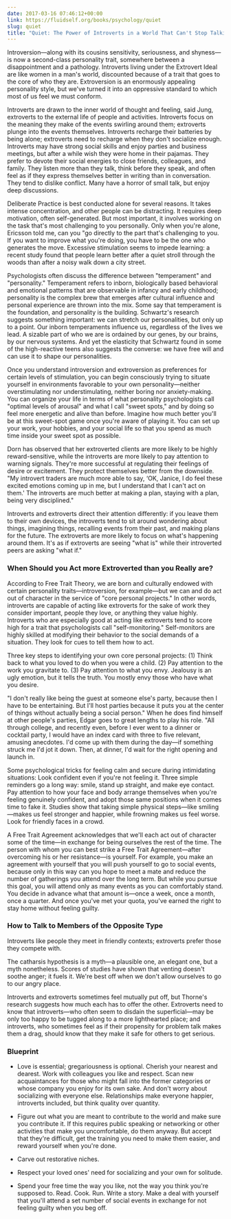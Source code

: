 ```yaml
---
date: 2017-03-16 07:46:12+00:00
link: https://fluidself.org/books/psychology/quiet
slug: quiet
title: "Quiet: The Power of Introverts in a World That Can't Stop Talking - by Susan Cain"
---
```


Introversion—along with its cousins sensitivity, seriousness, and shyness—is now a second-class personality trait, somewhere between a disappointment and a pathology. Introverts living under the Extrovert Ideal are like women in a man's world, discounted because of a trait that goes to the core of who they are. Extroversion is an enormously appealing personality style, but we've turned it into an oppressive standard to which most of us feel we must conform.

Introverts are drawn to the inner world of thought and feeling, said Jung, extroverts to the external life of people and activities. Introverts focus on the meaning they make of the events swirling around them; extroverts plunge into the events themselves. Introverts recharge their batteries by being alone; extroverts need to recharge when they don't socialize enough. Introverts may have strong social skills and enjoy parties and business meetings, but after a while wish they were home in their pajamas. They prefer to devote their social energies to close friends, colleagues, and family. They listen more than they talk, think before they speak, and often feel as if they express themselves better in writing than in conversation. They tend to dislike conflict. Many have a horror of small talk, but enjoy deep discussions.

Deliberate Practice is best conducted alone for several reasons. It takes intense concentration, and other people can be distracting. It requires deep motivation, often self-generated. But most important, it involves working on the task that's most challenging to you personally. Only when you're alone, Ericsson told me, can you "go directly to the part that's challenging to you. If you want to improve what you're doing, you have to be the one who generates the move. Excessive stimulation seems to impede learning: a recent study found that people learn better after a quiet stroll through the woods than after a noisy walk down a city street.

Psychologists often discuss the difference between "temperament" and "personality." Temperament refers to inborn, biologically based behavioral and emotional patterns that are observable in infancy and early childhood; personality is the complex brew that emerges after cultural influence and personal experience are thrown into the mix. Some say that temperament is the foundation, and personality is the building. Schwartz's research suggests something important: we can stretch our personalities, but only up to a point. Our inborn temperaments influence us, regardless of the lives we lead. A sizable part of who we are is ordained by our genes, by our brains, by our nervous systems. And yet the elasticity that Schwartz found in some of the high-reactive teens also suggests the converse: we have free will and can use it to shape our personalities.

Once you understand introversion and extroversion as preferences for certain levels of stimulation, you can begin consciously trying to situate yourself in environments favorable to your own personality—neither overstimulating nor understimulating, neither boring nor anxiety-making. You can organize your life in terms of what personality psychologists call "optimal levels of arousal" and what I call "sweet spots," and by doing so feel more energetic and alive than before. Imagine how much better you'll be at this sweet-spot game once you're aware of playing it. You can set up your work, your hobbies, and your social life so that you spend as much time inside your sweet spot as possible.

Dorn has observed that her extroverted clients are more likely to be highly reward-sensitive, while the introverts are more likely to pay attention to warning signals. They're more successful at regulating their feelings of desire or excitement. They protect themselves better from the downside. "My introvert traders are much more able to say, ‘OK, Janice, I do feel these excited emotions coming up in me, but I understand that I can't act on them.' The introverts are much better at making a plan, staying with a plan, being very disciplined."

Introverts and extroverts direct their attention differently: if you leave them to their own devices, the introverts tend to sit around wondering about things, imagining things, recalling events from their past, and making plans for the future. The extroverts are more likely to focus on what's happening around them. It's as if extroverts are seeing "what is" while their introverted peers are asking "what if."

### When Should you Act more Extroverted than you Really are?

According to Free Trait Theory, we are born and culturally endowed with certain personality traits—introversion, for example—but we can and do act out of character in the service of "core personal projects." In other words, introverts are capable of acting like extroverts for the sake of work they consider important, people they love, or anything they value highly. Introverts who are especially good at acting like extroverts tend to score high for a trait that psychologists call "self-monitoring." Self-monitors are highly skilled at modifying their behavior to the social demands of a situation. They look for cues to tell them how to act.

Three key steps to identifying your own core personal projects: (1) Think back to what you loved to do when you were a child. (2) Pay attention to the work you gravitate to. (3) Pay attention to what you envy. Jealousy is an ugly emotion, but it tells the truth. You mostly envy those who have what you desire.

"I don't really like being the guest at someone else's party, because then I have to be entertaining. But I'll host parties because it puts you at the center of things without actually being a social person." When he does find himself at other people's parties, Edgar goes to great lengths to play his role. "All through college, and recently even, before I ever went to a dinner or cocktail party, I would have an index card with three to five relevant, amusing anecdotes. I'd come up with them during the day—if something struck me I'd jot it down. Then, at dinner, I'd wait for the right opening and launch in.

Some psychological tricks for feeling calm and secure during intimidating situations: Look confident even if you're not feeling it. Three simple reminders go a long way: smile, stand up straight, and make eye contact. Pay attention to how your face and body arrange themselves when you're feeling genuinely confident, and adopt those same positions when it comes time to fake it. Studies show that taking simple physical steps—like smiling—makes us feel stronger and happier, while frowning makes us feel worse. Look for friendly faces in a crowd.

A Free Trait Agreement acknowledges that we'll each act out of character some of the time—in exchange for being ourselves the rest of the time. The person with whom you can best strike a Free Trait Agreement—after overcoming his or her resistance—is yourself. For example, you make an agreement with yourself that you will push yourself to go to social events, because only in this way can you hope to meet a mate and reduce the number of gatherings you attend over the long term. But while you pursue this goal, you will attend only as many events as you can comfortably stand. You decide in advance what that amount is—once a week, once a month, once a quarter. And once you've met your quota, you've earned the right to stay home without feeling guilty.

### How to Talk to Members of the Opposite Type

Introverts like people they meet in friendly contexts; extroverts prefer those they compete with.

The catharsis hypothesis is a myth—a plausible one, an elegant one, but a myth nonetheless. Scores of studies have shown that venting doesn't soothe anger; it fuels it. We're best off when we don't allow ourselves to go to our angry place.

Introverts and extroverts sometimes feel mutually put off, but Thorne's research suggests how much each has to offer the other. Extroverts need to know that introverts—who often seem to disdain the superficial—may be only too happy to be tugged along to a more lighthearted place; and introverts, who sometimes feel as if their propensity for problem talk makes them a drag, should know that they make it safe for others to get serious.

### Blueprint

- Love is essential; gregariousness is optional. Cherish your nearest and dearest. Work with colleagues you like and respect. Scan new acquaintances for those who might fall into the former categories or whose company you enjoy for its own sake. And don't worry about socializing with everyone else. Relationships make everyone happier, introverts included, but think quality over quantity.

- Figure out what you are meant to contribute to the world and make sure you contribute it. If this requires public speaking or networking or other activities that make you uncomfortable, do them anyway. But accept that they're difficult, get the training you need to make them easier, and reward yourself when you're done.

- Carve out restorative niches.

- Respect your loved ones' need for socializing and your own for solitude.

- Spend your free time the way you like, not the way you think you're supposed to. Read. Cook. Run. Write a story. Make a deal with yourself that you'll attend a set number of social events in exchange for not feeling guilty when you beg off.
